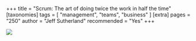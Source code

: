 +++
title = "Scrum: The art of doing twice the work in half the time"
[taxonomies]
tags = [ "management", "teams", "business" ]
[extra]
pages = "250"
author = "Jeff Sutherland"
recommended = "Yes"
+++

<a target="_blank"  href="https://www.amazon.de/gp/product/1847941109/ref=as_li_tl?ie=UTF8&camp=1638&creative=6742&creativeASIN=1847941109&linkCode=as2&tag=chemaclass-21&linkId=24b8920d79e20e7d394b23abdf8ed43d"><img border="0" src="//ws-eu.amazon-adsystem.com/widgets/q?_encoding=UTF8&MarketPlace=DE&ASIN=1847941109&ServiceVersion=20070822&ID=AsinImage&WS=1&Format=_SL250_&tag=chemaclass-21" ></a>

<!-- more -->
